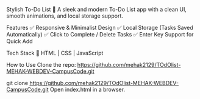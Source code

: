 Stylish To-Do List 📝
A sleek and modern To-Do List app with a clean UI, smooth animations, and local storage support.

Features
✅ Responsive & Minimalist Design
✅ Local Storage (Tasks Saved Automatically)
✅ Click to Complete / Delete Tasks
✅ Enter Key Support for Quick Add

Tech Stack
🔹 HTML | CSS | JavaScript

How to Use
Clone the repo:
https://github.com/mehak2129/TOdOlist-MEHAK-WEBDEV-CampusCode.git

git clone https://github.com/mehak2129/TOdOlist-MEHAK-WEBDEV-CampusCode.git
Open index.html in a browser.
